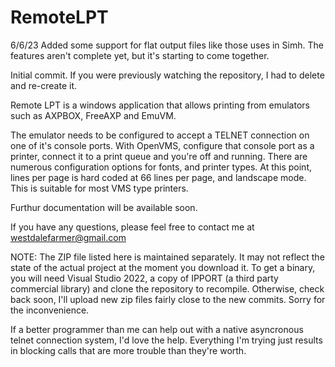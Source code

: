 # RemoteLPT

6/6/23 
Added some support for flat output files like those uses in Simh.  The features aren't complete
yet, but it's starting to come together.

Initial commit.
If you were previously watching the repository, I had to delete and re-create it.

Remote LPT is a windows application that allows printing from emulators such as AXPBOX, FreeAXP and EmuVM.

The emulator needs to be configured to accept a TELNET connection on one of it's console ports.  With
OpenVMS, configure that console port as a printer, connect it to a print queue and you're off and running.
There are numerous configuration options for fonts, and printer types.  At this point, lines per page is 
hard coded at 66 lines per page, and landscape mode.  This is suitable for most VMS type printers.

Furthur documentation will be available soon.

If you have any questions, please feel free to contact me at westdalefarmer@gmail.com

NOTE:  The ZIP file listed here is maintained separately.  It may not reflect the state of the actual
project at the moment you download it.  To get a binary, you will need Visual Studio 2022, a copy of IPPORT
(a third party commercial library) and clone the repository to recompile.  Otherwise, check back soon, I'll 
upload new zip files fairly close to the new commits.  Sorry for the inconvenience.

If a better programmer than me can help out with a native asyncronous telnet connection system, I'd love
the help.  Everything I'm trying just results in blocking calls that are more trouble than they're worth.

